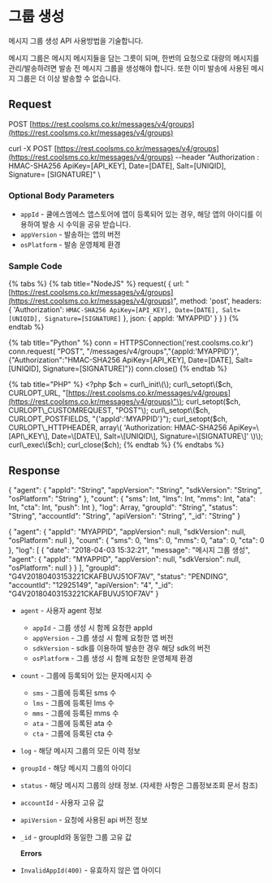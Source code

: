 # 그룹 생성

메시지 그룹 생성 API 사용방법을 기술합니다.

메시지 그룹은 메시지 메시지들을 담는 그릇이 되며, 한번의 요청으로 대량의 메시지를 관리/발송하려면 발송 전 메시지 그룹을 생성해야 합니다. 또한 이미 발송에 사용된 메시지 그룹은 더 이상 발송할 수 없습니다.

## Request

POST [https://rest.coolsms.co.kr/messages/v4/groups](https://rest.coolsms.co.kr/messages/v4/groups)

curl -X POST [https://rest.coolsms.co.kr/messages/v4/groups](https://rest.coolsms.co.kr/messages/v4/groups)  --header "Authorization : HMAC-SHA256 ApiKey=\[API\_KEY\], Date=\[DATE\], Salt=\[UNIQID\], Signature= \[SIGNATURE\]" \

### Optional Body Parameters

* `appId` - 쿨에스엠에스 앱스토어에 앱이 등록되어 있는 경우, 해당 앱의 아이디를 이용하여 발송 시 수익을 공유 받습니다.
* `appVersion` - 발송하는 앱의 버전
* `osPlatform` - 발송 운영체제 환경

### Sample Code

{% tabs %}
{% tab title="NodeJS" %}
request\( { url: "[https://rest.coolsms.co.kr/messages/v4/groups](https://rest.coolsms.co.kr/messages/v4/groups)", method: 'post', headers: { 'Authorization': `HMAC-SHA256 ApiKey=[API_KEY], Date=[DATE], Salt=[UNIQID], Signature=[SIGNATURE]` }, json: { appId: 'MYAPPID' } } \)
{% endtab %}

{% tab title="Python" %}
conn = HTTPSConnection\('rest.coolsms.co.kr'\) conn.request\( "POST", "/messages/v4/groups","{appId:'MYAPPID'}", {"Authorization":"HMAC-SHA256 ApiKey=\[API\_KEY\], Date=\[DATE\], Salt=\[UNIQID\], Signature=\[SIGNATURE\]"}\) conn.close\(\)
{% endtab %}

{% tab title="PHP" %}
&lt;?php $ch = curl\_init\(\); curl\_setopt\($ch, CURLOPT\_URL, "[https://rest.coolsms.co.kr/messages/v4/groups](https://rest.coolsms.co.kr/messages/v4/groups)"\); curl\_setopt\($ch, CURLOPT\_CUSTOMREQUEST, "POST"\); curl\_setopt\($ch, CURLOPT\_POSTFIELDS, "{'appId':'MYAPPID'}"\); curl\_setopt\($ch, CURLOPT\_HTTPHEADER, array\( 'Authorization: HMAC-SHA256 ApiKey=\[API\_KEY\], Date=\[DATE\], Salt=\[UNIQID\], Signature=\[SIGNATURE\]' \)\); curl\_exec\($ch\); curl\_close\($ch\);
{% endtab %}
{% endtabs %}

## Response

{ "agent": { "appId": "String", "appVersion": "String", "sdkVersion": "String", "osPlatform": "String" }, "count": { "sms": Int, "lms": Int, "mms": Int, "ata": Int, "cta": Int, "push": Int }, "log": Array, "groupId": "String", "status": "String", "accountId": "String", "apiVersion": "String", "\_id": "String" }

{ "agent": { "appId": "MYAPPID", "appVersion": null, "sdkVersion": null, "osPlatform": null }, "count": { "sms": 0, "lms": 0, "mms": 0, "ata": 0, "cta": 0 }, "log": \[ { "date": "2018-04-03 15:32:21", "message": "메시지 그룹 생성", "agent": { "appId": "MYAPPID", "appVersion": null, "sdkVersion": null, "osPlatform": null } } \], "groupId": "G4V20180403153221CKAFBUVJ51OF7AV", "status": "PENDING", "accountId": "12925149", "apiVersion": "4", "\_id": "G4V20180403153221CKAFBUVJ51OF7AV" }

* `agent` - 사용자 agent 정보
  * `appId` - 그룹 생성 시 함께 요청한 appId
  * `appVersion` - 그룹 생성 시 함께 요청한 앱 버전
  * `sdkVersion` - sdk를 이용하여 발송한 경우 해당 sdk의 버전
  * `osPlatform` - 그룹 생성 시 함께 요청한 운영체제 환경
* `count` - 그룹에 등록되어 있는 문자메시지 수
  * `sms` - 그룹에 등록된 sms 수
  * `lms` - 그룹에 등록된 lms 수
  * `mms` - 그룹에 등록된 mms 수
  * `ata` - 그룹에 등록된 ata 수
  * `cta` - 그룹에 등록된 cta 수
* `log` - 해당 메시지 그룹의 모든 이력 정보
* `groupId` - 해당 메시지 그룹의 아이디
* `status` - 해당 메시지 그룹의 상태 정보. \(자세한 사항은 그룹정보조회 문서 참조\)
* `accountId` - 사용자 고유 값
* `apiVersion` - 요청에 사용된 api 버전 정보
* `_id` - groupId와 동일한 그룹 고유 값

  **Errors**

* `InvalidAppId(400)` - 유효하지 않은 앱 아이디 

